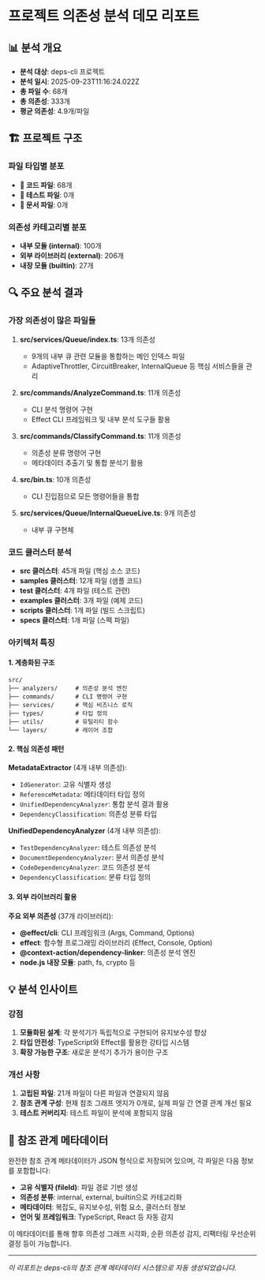# 프로젝트 의존성 분석 데모 리포트

## 📊 분석 개요

- **분석 대상**: deps-cli 프로젝트
- **분석 일시**: 2025-09-23T11:16:24.022Z
- **총 파일 수**: 68개
- **총 의존성**: 333개
- **평균 의존성**: 4.9개/파일

## 🏗️ 프로젝트 구조

### 파일 타입별 분포
- **📄 코드 파일**: 68개
- **🧪 테스트 파일**: 0개
- **📝 문서 파일**: 0개

### 의존성 카테고리별 분포
- **내부 모듈 (internal)**: 100개
- **외부 라이브러리 (external)**: 206개
- **내장 모듈 (builtin)**: 27개

## 🔍 주요 분석 결과

### 가장 의존성이 많은 파일들
1. **src/services/Queue/index.ts**: 13개 의존성
   - 9개의 내부 큐 관련 모듈을 통합하는 메인 인덱스 파일
   - AdaptiveThrottler, CircuitBreaker, InternalQueue 등 핵심 서비스들을 관리

2. **src/commands/AnalyzeCommand.ts**: 11개 의존성
   - CLI 분석 명령어 구현
   - Effect CLI 프레임워크 및 내부 분석 도구들 활용

3. **src/commands/ClassifyCommand.ts**: 11개 의존성
   - 의존성 분류 명령어 구현
   - 메타데이터 추출기 및 통합 분석기 활용

4. **src/bin.ts**: 10개 의존성
   - CLI 진입점으로 모든 명령어들을 통합

5. **src/services/Queue/InternalQueueLive.ts**: 9개 의존성
   - 내부 큐 구현체

### 코드 클러스터 분석
- **src 클러스터**: 45개 파일 (핵심 소스 코드)
- **samples 클러스터**: 12개 파일 (샘플 코드)
- **test 클러스터**: 4개 파일 (테스트 관련)
- **examples 클러스터**: 3개 파일 (예제 코드)
- **scripts 클러스터**: 1개 파일 (빌드 스크립트)
- **specs 클러스터**: 1개 파일 (스펙 파일)

### 아키텍처 특징

#### 1. 계층화된 구조
```
src/
├── analyzers/     # 의존성 분석 엔진
├── commands/      # CLI 명령어 구현
├── services/      # 핵심 비즈니스 로직
├── types/         # 타입 정의
├── utils/         # 유틸리티 함수
└── layers/        # 레이어 조합
```

#### 2. 핵심 의존성 패턴

**MetadataExtractor** (4개 내부 의존성):
- `IdGenerator`: 고유 식별자 생성
- `ReferenceMetadata`: 메타데이터 타입 정의
- `UnifiedDependencyAnalyzer`: 통합 분석 결과 활용
- `DependencyClassification`: 의존성 분류 타입

**UnifiedDependencyAnalyzer** (4개 내부 의존성):
- `TestDependencyAnalyzer`: 테스트 의존성 분석
- `DocumentDependencyAnalyzer`: 문서 의존성 분석
- `CodeDependencyAnalyzer`: 코드 의존성 분석
- `DependencyClassification`: 분류 타입 정의

#### 3. 외부 라이브러리 활용

**주요 외부 의존성** (37개 라이브러리):
- **@effect/cli**: CLI 프레임워크 (Args, Command, Options)
- **effect**: 함수형 프로그래밍 라이브러리 (Effect, Console, Option)
- **@context-action/dependency-linker**: 의존성 분석 엔진
- **node.js 내장 모듈**: path, fs, crypto 등

## 💡 분석 인사이트

### 강점
1. **모듈화된 설계**: 각 분석기가 독립적으로 구현되어 유지보수성 향상
2. **타입 안전성**: TypeScript와 Effect를 활용한 강타입 시스템
3. **확장 가능한 구조**: 새로운 분석기 추가가 용이한 구조

### 개선 사항
1. **고립된 파일**: 21개 파일이 다른 파일과 연결되지 않음
2. **참조 관계 구성**: 현재 참조 그래프 엣지가 0개로, 실제 파일 간 연결 관계 개선 필요
3. **테스트 커버리지**: 테스트 파일이 분석에 포함되지 않음

## 🔗 참조 관계 메타데이터

완전한 참조 관계 메타데이터가 JSON 형식으로 저장되어 있으며, 각 파일은 다음 정보를 포함합니다:

- **고유 식별자 (fileId)**: 파일 경로 기반 생성
- **의존성 분류**: internal, external, builtin으로 카테고리화
- **메타데이터**: 복잡도, 유지보수성, 위험 요소, 클러스터 정보
- **언어 및 프레임워크**: TypeScript, React 등 자동 감지

이 메타데이터를 통해 향후 의존성 그래프 시각화, 순환 의존성 감지, 리팩터링 우선순위 결정 등이 가능합니다.

---

*이 리포트는 deps-cli의 참조 관계 메타데이터 시스템으로 자동 생성되었습니다.*